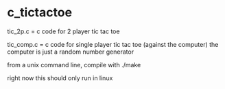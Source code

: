 # c_tictactoe

tic_2p.c = c code for 2 player tic tac toe

tic_comp.c = c code for single player tic tac toe (against the computer)
the computer is just a random number generator

from a unix command line, compile with ./make

right now this should only run in linux
